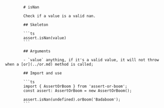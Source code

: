             # isNan

            Check if a value is a valid nan.

            ## Skeleton

            ```ts
            assert.isNan(value)
            ```

            ## Arguments

            - `value` anything, if it's a valid value, it will not throw when a [or](../or.md) method is called;

            ## Import and use

            ```ts
            import { AssertOrBoom } from 'assert-or-boom';
            const assert: AssertOrBoom = new AssertOrBoom();

            assert.isNan(undefined).orBoom('Badaboom');
            ```
